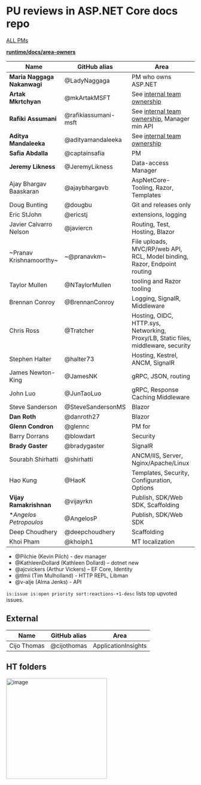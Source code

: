 #  PU reviews in ASP.NET Core docs repo

[ALL PMs](https://teams.microsoft.com/l/channel/19%3A21620dee0f794cbd808207242678ac45%40thread.skype/tab%3A%3A1c2596c2-3129-48ec-9712-1e5458cfc31a?groupId=fdff90ed-0b3b-4caa-a30a-efb4dd47665f&tenantId=72f988bf-86f1-41af-91ab-2d7cd011db47)

[**runtime/docs/area-owners**](https://github.com/dotnet/runtime/blob/master/docs/area-owners.md)

| Name | GitHub alias | Area |
| ---- | -------------| ---- |
| **Maria Naggaga Nakanwagi** | @LadyNaggaga | PM who owns ASP.NET |
| **Artak Mkrtchyan** | @mkArtakMSFT | See [internal team ownership](https://github.com/dotnet/aspnetcore-internal/wiki/Team-Ownership) |
| **Rafiki Assumani** | @rafikiassumani-msft | See [internal team ownership](https://github.com/dotnet/aspnetcore-internal/wiki/Team-Ownership), Manager min API |
| **Aditya Mandaleeka** | @adityamandaleeka | See [internal team ownership](https://github.com/dotnet/aspnetcore-internal/wiki/Team-Ownership) |
| **Safia Abdalla** | @captainsafia | PM |
| **Jeremy Likness** | @JeremyLikness | Data-access Manager |
| Ajay Bhargav Baaskaran | @ajaybhargavb | AspNetCore-Tooling, Razor, Templates |
| Doug Bunting | @dougbu | Git and releases only |
| Eric StJohn | @ericstj | extensions, logging |
| Javier Calvarro Nelson |	@javiercn | Routing, Test, Hosting, Blazor |
| ~Pranav Krishnamoorthy~ | ~@pranavkm~	| File uploads, MVC/RP/web API, RCL, Model binding, Razor, Endpoint routing |
| Taylor Mullen	| @NTaylorMullen | tooling and Razor tooling |
| Brennan Conroy | @BrennanConroy | Logging, SignalR, Middleware |
| Chris Ross | @Tratcher | Hosting, OIDC, HTTP.sys, Networking, Proxy/LB, Static files, middleware, security |
| Stephen Halter | @halter73 | Hosting, Kestrel, ANCM, SignalR |
| James Newton-King | @JamesNK | gRPC, JSON, routing |
| John Luo | @JunTaoLuo | gRPC, Response Caching Middleware |
| Steve Sanderson | @SteveSandersonMS  | Blazor |
| **Dan Roth** | @danroth27 | Blazor |
| **Glenn Condron** | @glennc | PM for  |
| Barry Dorrans | @blowdart | Security |
| **Brady Gaster** | @bradygaster | SignalR |
| Sourabh Shirhatti | @shirhatti | ANCM/IIS, Server, Nginx/Apache/Linux |
| Hao Kung | @HaoK  | Templates, Security, Configuration, Options |
| **Vijay Ramakrishnan**| @vijayrkn | Publish, SDK/Web SDK, Scaffolding |
| **Angelos Petropoulos*| @AngelosP | Publish, SDK/Web SDK |
| Deep Choudhery | @deepchoudhery | Scaffolding |
| Khoi Pham  | @khoiph1 | MT localization |

* @Pilchie (Kevin Pilch) - dev manager
* @KathleenDollard (Kathleen Dollard) – dotnet new
* @ajcvickers (Arthur Vickers) – EF Core, Identity
* @tlmii (Tim Mulholland) - HTTP REPL, Libman
* @v-alje (Alma Jenks) - API

`is:issue is:open priority sort:reactions-+1-desc` lists top upvoted issues.

## External 

| Name | GitHub alias | Area | 
| ---- | -------------| ---- |
| Cijo Thomas | @cijothomas | ApplicationInsights |


## HT folders

<img width="269" alt="image" src="https://user-images.githubusercontent.com/3605364/157732279-b5b3f5a1-7d57-4832-8040-cb9a15c33547.png">


